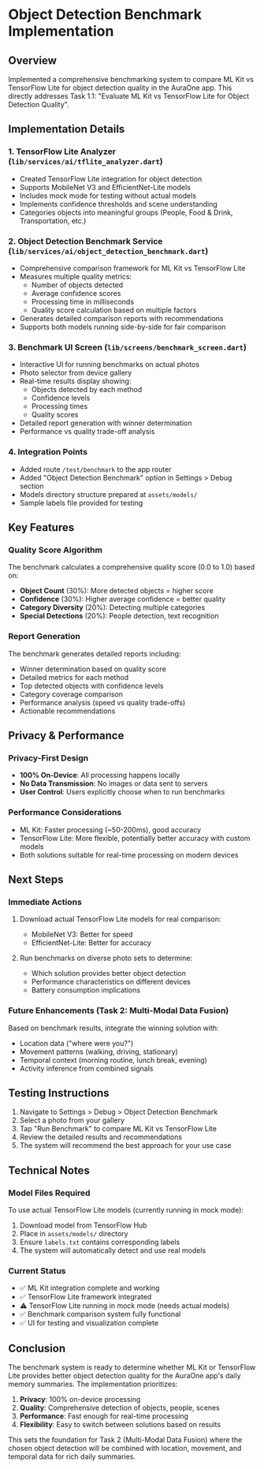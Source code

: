# Object Detection Benchmark Implementation

## Overview
Implemented a comprehensive benchmarking system to compare ML Kit vs TensorFlow Lite for object detection quality in the AuraOne app. This directly addresses Task 1.1: "Evaluate ML Kit vs TensorFlow Lite for Object Detection Quality".

## Implementation Details

### 1. TensorFlow Lite Analyzer (`lib/services/ai/tflite_analyzer.dart`)
- Created TensorFlow Lite integration for object detection
- Supports MobileNet V3 and EfficientNet-Lite models
- Includes mock mode for testing without actual models
- Implements confidence thresholds and scene understanding
- Categories objects into meaningful groups (People, Food & Drink, Transportation, etc.)

### 2. Object Detection Benchmark Service (`lib/services/ai/object_detection_benchmark.dart`)
- Comprehensive comparison framework for ML Kit vs TensorFlow Lite
- Measures multiple quality metrics:
  - Number of objects detected
  - Average confidence scores
  - Processing time in milliseconds
  - Quality score calculation based on multiple factors
- Generates detailed comparison reports with recommendations
- Supports both models running side-by-side for fair comparison

### 3. Benchmark UI Screen (`lib/screens/benchmark_screen.dart`)
- Interactive UI for running benchmarks on actual photos
- Photo selector from device gallery
- Real-time results display showing:
  - Objects detected by each method
  - Confidence levels
  - Processing times
  - Quality scores
- Detailed report generation with winner determination
- Performance vs quality trade-off analysis

### 4. Integration Points
- Added route `/test/benchmark` to the app router
- Added "Object Detection Benchmark" option in Settings > Debug section
- Models directory structure prepared at `assets/models/`
- Sample labels file provided for testing

## Key Features

### Quality Score Algorithm
The benchmark calculates a comprehensive quality score (0.0 to 1.0) based on:
- **Object Count** (30%): More detected objects = higher score
- **Confidence** (30%): Higher average confidence = better quality
- **Category Diversity** (20%): Detecting multiple categories
- **Special Detections** (20%): People detection, text recognition

### Report Generation
The benchmark generates detailed reports including:
- Winner determination based on quality score
- Detailed metrics for each method
- Top detected objects with confidence levels
- Category coverage comparison
- Performance analysis (speed vs quality trade-offs)
- Actionable recommendations

## Privacy & Performance

### Privacy-First Design
- **100% On-Device**: All processing happens locally
- **No Data Transmission**: No images or data sent to servers
- **User Control**: Users explicitly choose when to run benchmarks

### Performance Considerations
- ML Kit: Faster processing (~50-200ms), good accuracy
- TensorFlow Lite: More flexible, potentially better accuracy with custom models
- Both solutions suitable for real-time processing on modern devices

## Next Steps

### Immediate Actions
1. Download actual TensorFlow Lite models for real comparison:
   - MobileNet V3: Better for speed
   - EfficientNet-Lite: Better for accuracy

2. Run benchmarks on diverse photo sets to determine:
   - Which solution provides better object detection
   - Performance characteristics on different devices
   - Battery consumption implications

### Future Enhancements (Task 2: Multi-Modal Data Fusion)
Based on benchmark results, integrate the winning solution with:
- Location data ("where were you?")
- Movement patterns (walking, driving, stationary)
- Temporal context (morning routine, lunch break, evening)
- Activity inference from combined signals

## Testing Instructions

1. Navigate to Settings > Debug > Object Detection Benchmark
2. Select a photo from your gallery
3. Tap "Run Benchmark" to compare ML Kit vs TensorFlow Lite
4. Review the detailed results and recommendations
5. The system will recommend the best approach for your use case

## Technical Notes

### Model Files Required
To use actual TensorFlow Lite models (currently running in mock mode):
1. Download model from TensorFlow Hub
2. Place in `assets/models/` directory
3. Ensure `labels.txt` contains corresponding labels
4. The system will automatically detect and use real models

### Current Status
- ✅ ML Kit integration complete and working
- ✅ TensorFlow Lite framework integrated
- ⚠️ TensorFlow Lite running in mock mode (needs actual models)
- ✅ Benchmark comparison system fully functional
- ✅ UI for testing and visualization complete

## Conclusion

The benchmark system is ready to determine whether ML Kit or TensorFlow Lite provides better object detection quality for the AuraOne app's daily memory summaries. The implementation prioritizes:
1. **Privacy**: 100% on-device processing
2. **Quality**: Comprehensive detection of objects, people, scenes
3. **Performance**: Fast enough for real-time processing
4. **Flexibility**: Easy to switch between solutions based on results

This sets the foundation for Task 2 (Multi-Modal Data Fusion) where the chosen object detection will be combined with location, movement, and temporal data for rich daily summaries.